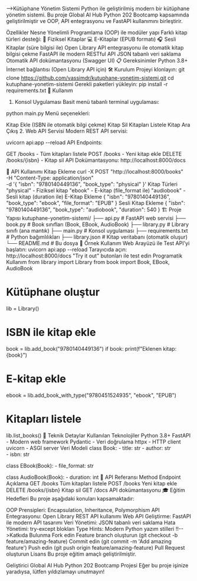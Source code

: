 -->Kütüphane Yönetim Sistemi
Python ile geliştirilmiş modern bir kütüphane yönetim sistemi. Bu proje Global AI Hub Python 202 Bootcamp kapsamında geliştirilmiştir ve OOP, API entegrasyonu ve FastAPI kullanımını birleştirir.

Özellikler
Nesne Yönelimli Programlama (OOP) ile modüler yapı
Farklı kitap türleri desteği:
📖 Fiziksel Kitaplar
💻 E-Kitaplar (EPUB formatı)
🎧 Sesli Kitaplar (süre bilgisi ile)
Open Library API entegrasyonu ile otomatik kitap bilgisi çekme
FastAPI ile modern RESTful API
JSON tabanlı veri saklama
Otomatik API dokümantasyonu (Swagger UI)
📋 Gereksinimler
Python 3.8+
İnternet bağlantısı (Open Library API için)
🛠️ Kurulum
Projeyi klonlayın:
git clone https://github.com/vassimdr/kutuphane-yonetim-sistemi.git
cd kutuphane-yonetim-sistemi
Gerekli paketleri yükleyin:
pip install -r requirements.txt
🎯 Kullanım
1. Konsol Uygulaması
Basit menü tabanlı terminal uygulaması:

python main.py
Menü seçenekleri:

Kitap Ekle (ISBN ile otomatik bilgi çekme)
Kitap Sil
Kitapları Listele
Kitap Ara
Çıkış
2. Web API Servisi
Modern REST API servisi:

uvicorn api:app --reload
API Endpoints:

GET /books - Tüm kitapları listele
POST /books - Yeni kitap ekle
DELETE /books/{isbn} - Kitap sil
API Dokümantasyonu: http://localhost:8000/docs

🔗 API Kullanımı
Kitap Ekleme
curl -X POST "http://localhost:8000/books" \
     -H "Content-Type: application/json" \
     -d '{
       "isbn": "9780140449136",
       "book_type": "physical"
     }'
Kitap Türleri
"physical" - Fiziksel kitap
"ebook" - E-kitap (file_format ile)
"audiobook" - Sesli kitap (duration ile)
E-Kitap Ekleme
{
  "isbn": "9780140449136",
  "book_type": "ebook",
  "file_format": "EPUB"
}
Sesli Kitap Ekleme
{
  "isbn": "9780140449136",
  "book_type": "audiobook",
  "duration": 540
}
🏗️ Proje Yapısı
kutuphane-yonetim-sistemi/
├── api.py              # FastAPI web servisi
├── book.py             # Book sınıfları (Book, EBook, AudioBook)
├── library.py          # Library sınıfı (ana mantık)
├── main.py             # Konsol uygulaması
├── requirements.txt    # Python bağımlılıkları
├── library.json        # Kitap veritabanı (otomatik oluşur)
└── README.md          # Bu dosya
🧪 Örnek Kullanım
Web Arayüzü ile Test
API'yi başlatın: uvicorn api:app --reload
Tarayıcıda açın: http://localhost:8000/docs
"Try it out" butonları ile test edin
Programatik Kullanım
from library import Library
from book import Book, EBook, AudioBook

# Kütüphane oluştur
lib = Library()

# ISBN ile kitap ekle
book = lib.add_book("9780140449136")
if book:
    print(f"Eklenen kitap: {book}")

# E-kitap ekle
ebook = lib.add_book_with_type("9780451524935", "ebook", "EPUB")

# Kitapları listele
lib.list_books()
🔧 Teknik Detaylar
Kullanılan Teknolojiler
Python 3.8+
FastAPI - Modern web framework
Pydantic - Veri doğrulama
httpx - HTTP client
uvicorn - ASGI server
Veri Modeli
class Book:
    - title: str
    - author: str  
    - isbn: str

class EBook(Book):
    - file_format: str

class AudioBook(Book):
    - duration: int
📝 API Referansı
Method	Endpoint	Açıklama
GET	/books	Tüm kitapları listele
POST	/books	Yeni kitap ekle
DELETE	/books/{isbn}	Kitap sil
GET	/docs	API dokümantasyonu
🎓 Eğitim Hedefleri
Bu proje aşağıdaki konuları kapsamaktadır:

OOP Prensipleri: Encapsulation, Inheritance, Polymorphism
API Entegrasyonu: Open Library REST API kullanımı
Web API Geliştirme: FastAPI ile modern API tasarımı
Veri Yönetimi: JSON tabanlı veri saklama
Hata Yönetimi: try-except blokları
Type Hints: Modern Python yazım stilleri
!!-->Katkıda Bulunma
Fork edin
Feature branch oluşturun (git checkout -b feature/amazing-feature)
Commit edin (git commit -m 'Add amazing feature')
Push edin (git push origin feature/amazing-feature)
Pull Request oluşturun
Lisans
Bu proje eğitim amaçlı geliştirilmiştir.

Geliştirici
Global AI Hub Python 202 Bootcamp Projesi
Eğer bu proje işinize yaradıysa, lütfen yıldızlamayı unutmayın!
